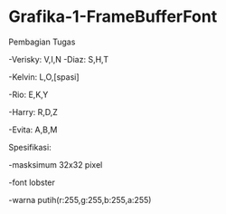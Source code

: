 # Grafika-1-FrameBufferFont

Pembagian Tugas

-Verisky: V,I,N
-Diaz:    S,H,T

-Kelvin:  L,O,[spasi]

-Rio:     E,K,Y

-Harry:   R,D,Z

-Evita:   A,B,M


Spesifikasi:

-masksimum 32x32 pixel

-font lobster

-warna putih(r:255,g:255,b:255,a:255)
